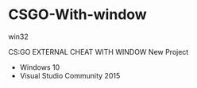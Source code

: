 # CSGO-With-window
win32

CS:GO EXTERNAL CHEAT WITH WINDOW
New Project




* Windows 10
* Visual Studio Community 2015

